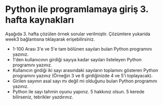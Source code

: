 # Python ile programlamaya giriş 3. hafta kaynakları

Aşağıda 3. hafta çözülen örnek sorular verilmiştir. Çözümlere yukarida week3 bağlantısna tıklayarak erişebilirsiniz.
- 1-100 Arası 3'e ve 5'e tam bölünen sayıları bulan Python programını yazınız.
- 1'den kullanıcının girdiği sayıya kadar sayıları listeleyen Python programını yazınız.
- Kullanıcın girdiği iki sayı arasındaki sayıların toplamını gösteren Python programını yazınız (Örneğin 3 ve 6 girdiğinizde 4 ve 5'i toplayacak).
- Girilen sayının asal sayı mı değil mi olduğunu bulan Python programını yazınız.
- Python ile sayı tahmin oyunu yapınız. 5 hakkınız olsun. 5 kerede bilirseniz, tebrikler yazdırınız.

